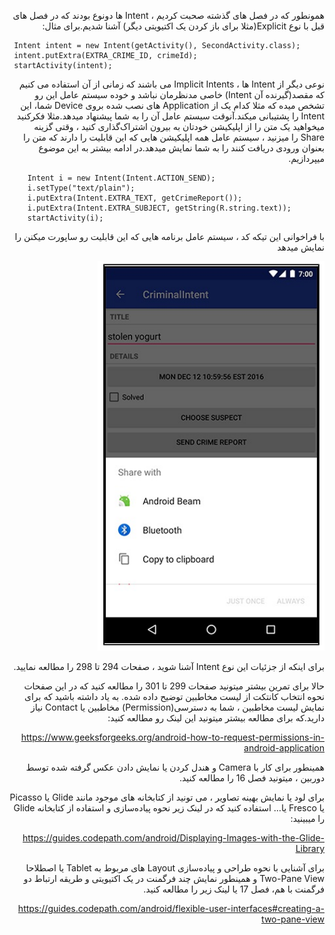 <div dir="rtl" align='right'>

همونطور که در فصل های گذشته صحبت کردیم ، Intent ها دونوع بودند که در فصل های قبل با نوع Explicit(مثلا برای باز کردن یک اکتیویتی دیگر) آشنا شدیم.برای مثال:
<div dir="ltr" align='left'>

```
 Intent intent = new Intent(getActivity(), SecondActivity.class);
 intent.putExtra(EXTRA_CRIME_ID, crimeId);
 startActivity(intent);
```
</div>


نوعی دیگر از Intent ها ، Implicit Intents می باشند که زمانی از آن استفاده می کنیم که مقصد(گیرنده آن Intent) خاصی مدنظرمان نباشد و خوده سیستم عامل این رو تشخص میده که مثلا کدام یک از Application های نصب شده بروی Device شما، این Intent را پشتیبانی میکند.آنوقت سیستم عامل آن را به شما پیشنهاد میدهد.مثلا فکرکنید میخواهید یک متن را از اپلیکیشن خودتان به بیرون اشتراک‌گذاری کنید ، وقتی گزینه Share را میزنید ، سیستم عامل همه اپلیکیشن هایی که این قابلیت را دارند که متن را بعنوان ورودی دریافت کنند را به شما نمایش میدهد.در ادامه بیشتر به این موضوع میپردازیم.
<div dir="ltr" align='left'>

```
    Intent i = new Intent(Intent.ACTION_SEND);
    i.setType("text/plain");
    i.putExtra(Intent.EXTRA_TEXT, getCrimeReport());
    i.putExtra(Intent.EXTRA_SUBJECT, getString(R.string.text));
    startActivity(i);
```
</div>
با فراخوانی این تیکه کد ، سیستم عامل برنامه هایی که این قابلیت رو ساپورت میکنن را نمایش میدهد 

![alt text](./images/a.png)

برای اینکه از جزئیات این نوع Intent آشنا شوید ، صفحات 294 تا 298 را مطالعه نمایید.

حالا برای تمرین بیشتر میتونید صفحات 299 تا 301 را مطالعه کنید که در این صفحات نحوه انتخاب کانتکت از لیست مخاطبین توضیح داده شده.
به یاد داشته باشید که برای نمایش لیست مخاطبین ، شما به دسترسی(Permission) مخاطبین یا Contact نیاز دارید.که برای مطالعه بیشتر میتونید این لینک رو مطالعه کنید:

https://www.geeksforgeeks.org/android-how-to-request-permissions-in-android-application

همینطور برای کار با Camera و هندل کردن یا نمایش دادن عکس گرفته شده توسط دوربین ، میتونید فصل 16 را مطالعه کنید. 
     

برای لود یا نمایش بهینه تصاویر ، می تونید از کتابخانه های موجود مانند Glide یا Picasso یا Fresco یا… استفاده کنید که در لینک زیر نحوه پیاده‌سازی و استفاده از کتابخانه Glide را میبینید:

https://guides.codepath.com/android/Displaying-Images-with-the-Glide-Library 

 

برای آشنایی با نحوه طراحی و پیاده‌سازی Layout های مربوط به Tablet یا اصطلاحا Two-Pane View و همینطور نمایش چند فرگمنت در یک اکتیویتی و طریقه ارتباط دو فرگمنت با هم، فصل 17 یا لینک زیر را مطالعه کنید. 

https://guides.codepath.com/android/flexible-user-interfaces#creating-a-two-pane-view





</div>